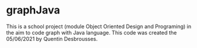 # graphJava
This is a school project (module Object Oriented Design and Programing) in the aim to code graph with Java language.
This code was created the 05/06/2021 by Quentin Desbrousses.
